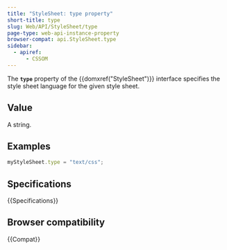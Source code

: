 ```yaml
---
title: "StyleSheet: type property"
short-title: type
slug: Web/API/StyleSheet/type
page-type: web-api-instance-property
browser-compat: api.StyleSheet.type
sidebar:
  - apiref:
      - CSSOM
---
```


The **`type`** property of the {{domxref("StyleSheet")}}
interface specifies the style sheet language for the given style sheet.

## Value

A string.

## Examples

```js
myStyleSheet.type = "text/css";
```

## Specifications

{{Specifications}}

## Browser compatibility

{{Compat}}
